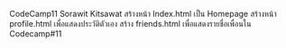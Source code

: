CodeCamp11
Sorawit Kitsawat
สร้างหน้า Index.html เป็น Homepage
สร้างหน้า profile.html เพื่อแสดงประวัติตัวเอง
สร้าง friends.html เพื่อแสดงรายชื่อเพื่อนใน Codecamp#11